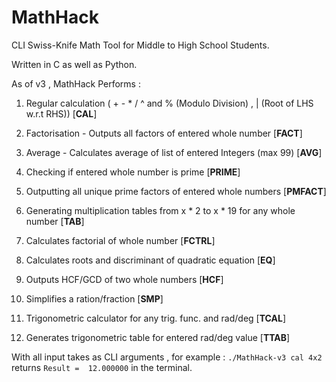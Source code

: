 # MathHack
CLI Swiss-Knife Math Tool for Middle to High School Students.

Written in C as well as Python.

As of v3 , MathHack Performs :

1) Regular calculation ( + - * / ^ and % (Modulo Division) , | (Root of LHS w.r.t RHS)) [**CAL**]

2) Factorisation - Outputs all factors of entered whole number [**FACT**]

3) Average - Calculates average of list of entered Integers (max 99) [**AVG**]

4) Checking if entered whole number is prime [**PRIME**]

5) Outputting all unique prime factors of entered whole numbers [**PMFACT**]

6) Generating multiplication tables from x * 2 to x * 19 for any whole number [**TAB**]

7) Calculates factorial of  whole number [**FCTRL**]

8) Calculates roots and discriminant of quadratic equation [**EQ**]

9) Outputs HCF/GCD of two whole numbers [**HCF**]

10) Simplifies a ration/fraction [**SMP**]

11) Trigonometric calculator for any trig. func. and rad/deg [**TCAL**]

12) Generates trigonometric table for entered rad/deg value [**TTAB**]

With all input takes as CLI arguments , for example : `./MathHack-v3 cal 4x2` returns `Result =  12.000000` in the terminal.
